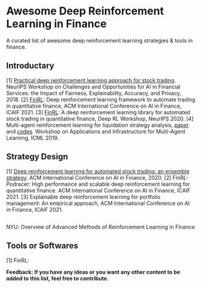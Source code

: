 # Awesome Deep Reinforcement Learning in Finance
  A curated list of awesome deep reinforcement learning strategies & tools in finance.

## Introductary
[1] [Practical deep reinforcement learning approach for stock trading](https://arxiv.org/abs/1811.07522). NeurIPS Workshop on Challenges and Opportunities for AI in Financial Services: the Impact of Fairness, Explainability, Accuracy, and Privacy, 2018.
[2] [FinRL](https://papers.ssrn.com/sol3/papers.cfm?abstract_id=3955949): Deep reinforcement learning framework to automate trading in quantitative finance, ACM International Conference on AI in Finance, ICAIF 2021.
[3] [FinRL](https://arxiv.org/abs/2011.09607): A deep reinforcement learning library for automated stock trading in quantitative finance, Deep RL Workshop, NeurIPS 2020.
[4] Multi-agent reinforcement learning for liquidation strategy analysis, [paper](https://arxiv.org/abs/1906.11046) and [codes](https://github.com/WenhangBao/Multi-Agent-RL-for-Liquidation). Workshop on Applications and Infrastructure for Multi-Agent Learning, ICML 2019.

## Strategy Design

[1] [Deep reinforcement learning for automated stock trading: an ensemble strategy](https://papers.ssrn.com/sol3/papers.cfm?abstract_id=3690996). ACM International Conference on AI in Finance,  2020.
[2] FinRL-Podracer: High performance and scalable deep reinforcement learning for quantitative finance. ACM International Conference on AI in Finance, ICAIF 2021.
[3] Explainable deep reinforcement learning for portfolio management: An empirical approach, ACM International Conference on AI in Finance, ICAIF 2021.

## 

NYU: Overview of Advanced Methods of Reinforcement Learning in Finance

## Tools or Softwares

[1] FinRL: 



**Feedback: If you have any ideas or you want any other content to be added to this list, feel free to contribute.**


